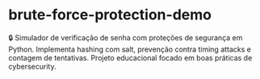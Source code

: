 # brute-force-protection-demo
🔒 Simulador de verificação de senha com proteções de segurança em Python. Implementa hashing com salt, prevenção contra timing attacks e contagem de tentativas. Projeto educacional focado em boas práticas de cybersecurity.
